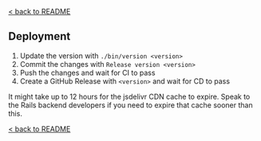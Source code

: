 [< back to README](https://github.com/BeyondWords-io/player#readme)

## Deployment

1. Update the version with `./bin/version <version>`
2. Commit the changes with `Release version <version>`
3. Push the changes and wait for CI to pass
4. Create a GitHub Release with `<version>` and wait for CD to pass

It might take up to 12 hours for the jsdelivr CDN cache to expire. Speak to the
Rails backend developers if you need to expire that cache sooner than this.

[< back to README](https://github.com/BeyondWords-io/player#readme)
